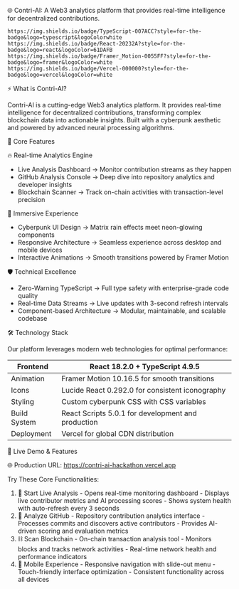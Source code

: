 🌐 Contri-AI: A Web3 analytics platform that provides real-time intelligence for decentralized contributions.

    https://img.shields.io/badge/TypeScript-007ACC?style=for-the-badge&logo=typescript&logoColorwhite
    https://img.shields.io/badge/React-20232A?style=for-the-badge&logo=react&logoColor=61DAFB
    https://img.shields.io/badge/Framer_Motion-0055FF?style=for-the-badge&logo=framer&logoColor=white
    https://img.shields.io/badge/Vercel-000000?style=for-the-badge&logo=vercel&logoColor=white
  ⚡ What is Contri-AI?

  Contri-AI is a cutting-edge Web3 analytics platform. It provides real-time intelligence for decentralized
  contributions, transforming complex blockchain data into actionable insights. Built with a cyberpunk aesthetic
  and powered by advanced neural processing algorithms.

  🌟 Core Features

  🔥 Real-time Analytics Engine

  - Live Analysis Dashboard → Monitor contribution streams as they happen
  - GitHub Analysis Console → Deep dive into repository analytics and developer insights
  - Blockchain Scanner → Track on-chain activities with transaction-level precision

  🎨 Immersive Experience

  - Cyberpunk UI Design → Matrix rain effects meet neon-glowing components
  - Responsive Architecture → Seamless experience across desktop and mobile devices
  - Interactive Animations → Smooth transitions powered by Framer Motion

  🛡️ Technical Excellence

  - Zero-Warning TypeScript → Full type safety with enterprise-grade code quality
  - Real-time Data Streams → Live updates with 3-second refresh intervals
  - Component-based Architecture → Modular, maintainable, and scalable codebase

  🛠️ Technology Stack

  Our platform leverages modern web technologies for optimal performance:

  | Frontend     | React 18.2.0 + TypeScript 4.9.5                    |
  |--------------|----------------------------------------------------|
  | Animation    | Framer Motion 10.16.5 for smooth transitions       |
  | Icons        | Lucide React 0.292.0 for consistent iconography    |
  | Styling      | Custom cyberpunk CSS with CSS variables            |
  | Build System | React Scripts 5.0.1 for development and production |
  | Deployment   | Vercel for global CDN distribution                 |

  🎯 Live Demo & Features

  🌐 Production URL: https://contri-ai-hackathon.vercel.app

  Try These Core Functionalities:

  1. 🔴 Start Live Analysis
    - Opens real-time monitoring dashboard
    - Displays live contributor metrics and AI processing scores
    - Shows system health with auto-refresh every 3 seconds
  2. 🐙 Analyze GitHub
    - Repository contribution analytics interface
    - Processes commits and discovers active contributors
    - Provides AI-driven scoring and evaluation metrics
  3. ⛓️ Scan Blockchain
    - On-chain transaction analysis tool
    - Monitors blocks and tracks network activities
    - Real-time network health and performance indicators
  4. 📱 Mobile Experience
    - Responsive navigation with slide-out menu
    - Touch-friendly interface optimization
    - Consistent functionality across all devices
